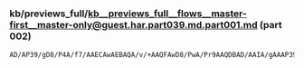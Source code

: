 ### kb/previews_full/kb__previews_full__flows__master-first__master-only@guest.har.part039.md.part001.md (part 002)

```md
AD/AP39/gD8/P4A/f7/AAECAwAEBAQA/v/+AAQFAwD8/PwA/Pr9AAQDBAD/AAIA/gAAAP39/gD5+vkAAgMEAAcJCQABAA
```

```
